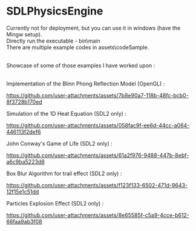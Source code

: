 # SDLPhysicsEngine
Currently not for deployment, but you can use it in windows (have the Mingw setup). <br/>
Directly run the executable - bin\main  <br/>
There are multiple example codes in assets\codeSample. </br> </br>


Showcase of some of those examples I have worked upon : </br> </br>

Implementation of the Blinn Phong Reflection Model (OpenGL) : </br>

https://github.com/user-attachments/assets/7b8e90a7-118b-48fc-bcb0-8f3728b170ed


Simulation of the 1D Heat Equation (SDL2 only) : </br>

https://github.com/user-attachments/assets/058fac9f-ee6d-44cc-a064-446113f2def6


John Conway's Game of Life (SDL2 only) : </br>

https://github.com/user-attachments/assets/61a2f976-9488-447b-8ebf-a6c9ba5223d8


Box Blur Algorithm for trail effect (SDL2 only) : </br>

https://github.com/user-attachments/assets/f123f133-6502-471d-9643-12f15e1c51dd


Particles Explosion Effect (SDL2 only) : </br>

https://github.com/user-attachments/assets/8e65585f-c5a9-4cce-b612-66faa9ab3f08

